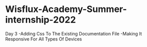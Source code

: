 # Wisflux-Academy-Summer-internship-2022

Day 3
-Adding Css To The Existing Documentation File
-Making It Responsive For All Types Of Devices



